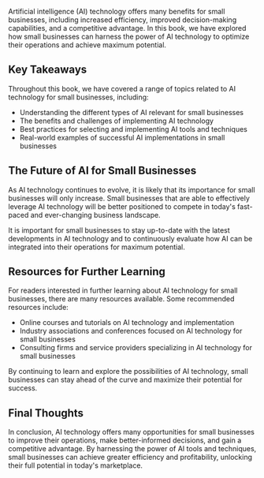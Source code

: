 
Artificial intelligence (AI) technology offers many benefits for small businesses, including increased efficiency, improved decision-making capabilities, and a competitive advantage. In this book, we have explored how small businesses can harness the power of AI technology to optimize their operations and achieve maximum potential.

Key Takeaways
-------------

Throughout this book, we have covered a range of topics related to AI technology for small businesses, including:

* Understanding the different types of AI relevant for small businesses
* The benefits and challenges of implementing AI technology
* Best practices for selecting and implementing AI tools and techniques
* Real-world examples of successful AI implementations in small businesses

The Future of AI for Small Businesses
-------------------------------------

As AI technology continues to evolve, it is likely that its importance for small businesses will only increase. Small businesses that are able to effectively leverage AI technology will be better positioned to compete in today's fast-paced and ever-changing business landscape.

It is important for small businesses to stay up-to-date with the latest developments in AI technology and to continuously evaluate how AI can be integrated into their operations for maximum potential.

Resources for Further Learning
------------------------------

For readers interested in further learning about AI technology for small businesses, there are many resources available. Some recommended resources include:

* Online courses and tutorials on AI technology and implementation
* Industry associations and conferences focused on AI technology for small businesses
* Consulting firms and service providers specializing in AI technology for small businesses

By continuing to learn and explore the possibilities of AI technology, small businesses can stay ahead of the curve and maximize their potential for success.

Final Thoughts
--------------

In conclusion, AI technology offers many opportunities for small businesses to improve their operations, make better-informed decisions, and gain a competitive advantage. By harnessing the power of AI tools and techniques, small businesses can achieve greater efficiency and profitability, unlocking their full potential in today's marketplace.
